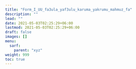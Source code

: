 ```yaml
---
title: "Form_I_UU_fa3ula_yaf3ulu_karuma_yakrumu_mahmuz_fa"
description: ""
lead: ""
date: 2021-05-03T02:25:29+06:00
lastmod: 2021-05-03T02:25:29+06:00
draft: false
images: []
menu: 
  sarf:
    parent: "xyz"
weight: 999
toc: true
---
```



